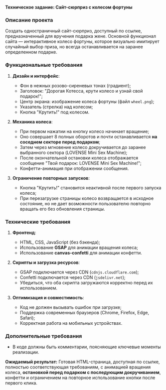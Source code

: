 **Техническое задание: Сайт-сюрприз с колесом фортуны**

### **Описание проекта**
Создать одностраничный сайт-сюрприз, доступный по ссылке, предназначенный для вручения подарка жене. Основной функционал сайта — интерактивное колесо фортуны, которое визуально имитирует случайный выбор приза, но всегда останавливается на заранее определенном подарке.

### **Функциональные требования**
1. **Дизайн и интерфейс**:
   - Фон в нежных розово-сиреневых тонах (градиент);
   - Заголовок: "Дорогая Котесса, крути колесо и узнай свой подарок!";
   - Центр экрана: изображение колеса фортуны (файл `wheel.png`);
   - Указатель (стрелка) над колесом;
   - Кнопка "Крутить!" под колесом.

2. **Механика колеса**:
   - При первом нажатии на кнопку колесо начинает вращение;
   - Оно совершает 8 полных оборотов и почти останавливается **на соседнем секторе перед подарком**;
   - Затем через мгновение колесо докручивается до заранее выбранного сектора (LOVENSE Mini Sex Machine);
   - После окончательной остановки колеса отображается сообщение "Твой подарок: LOVENSE Mini Sex Machine!";
   - Конфетти-анимация при отображении сообщения.

3. **Ограничение повторных запусков**:
   - Кнопка "Крутить!" становится неактивной после первого запуска колеса;
   - При перезагрузке страницы колесо возвращается в исходное состояние, но не дает возможности пользователю повторно вращать его без обновления страницы.

### **Технические требования**
1. **Фронтенд**:
   - HTML, CSS, JavaScript (без бэкенда);
   - Использование **GSAP** для анимации вращения колеса;
   - Использование **canvas-confetti** для анимации конфетти.

2. **Скрипты и загрузка ресурсов**:
   - GSAP подключается через CDN (`cdnjs.cloudflare.com`);
   - Confetti подключается через CDN (`jsdelivr.net`);
   - Убедиться, что оба скрипта загружаются корректно перед их использованием.

3. **Оптимизация и совместимость**:
   - Код не должен вызывать ошибок при загрузке;
   - Поддержка современных браузеров (Chrome, Firefox, Edge, Safari);
   - Корректная работа на мобильных устройствах.

### **Дополнительные требования**
- В коде должны быть комментарии, поясняющие ключевые моменты реализации.

**Ожидаемый результат:**
Готовая HTML-страница, доступная по ссылке, полностью соответствующая требованиям, с анимацией вращения колеса, **остановкой перед подарком с последующим докручиванием**, конфетти и ограничением на повторное использование кнопки после первого клика.
